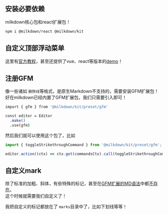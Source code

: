 ## 安装必要依赖
milkdown核心包和react扩展包！
```sh
npm i @milkdown/react @milkdown/kit
``` 

## 自定义顶部浮动菜单
这里有[官方教程](https://milkdown.dev/docs/api/plugin-tooltip)，甚至还提供了vue、react等版本的[demo](https://milkdown.dev/docs/plugin/example-tooltip-plugin)！


## 注册GFM
像一些诸如 `删除线`等格式，是原生Markdown不支持的，需要安装GFM扩展包！    
好在milkdown已经内置了GFM扩展包，我们只需要引入即可！
```sh
import { gfm } from '@milkdown/kit/preset/gfm'

const editor = Editor
  .make()
  .use(gfm)
```

然后我们就可以使用这个包了，比如
```js
import { toggleStrikethroughCommand } from '@milkdown/kit/preset/gfm';

editor.action((ctx) => ctx.get(commandsCtx).call(toggleStrikethroughCommand.key))
```


## 自定义mark
除了标准的加粗、斜体，有些特殊的标记，甚至在[GFM扩展的MD语法](https://github.github.com/gfm)中都[不存在](https://github.com/Milkdown/milkdown/issues/914)。  
这个时候就需要我们自定义了！

我把自定义的标记都放在了 `marks`目录中了，比如下划线等等！
